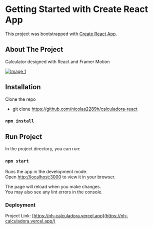 # Getting Started with Create React App

This project was bootstrapped with [Create React App](https://github.com/facebook/create-react-app).

## About The Project

Calculator designed with React and Framer Motion

[![Image 1](https://res.cloudinary.com/dd8pefa3c/image/upload/v1720808346/calculadora_wpcrm3.png)](https://res.cloudinary.com/dd8pefa3c/image/upload/v1720808346/calculadora_wpcrm3.png)

## Installation

Clone the repo
* git clone https://github.com/nicolas2289h/calculadora-react

### `npm install`

## Run Project

In the project directory, you can run:

### `npm start`

Runs the app in the development mode.\
Open [http://localhost:3000](http://localhost:3000) to view it in your browser.

The page will reload when you make changes.\
You may also see any lint errors in the console.

### Deployment

Project Link: [https://nh-calculadora.vercel.app](https://nh-calculadora.vercel.app/)

